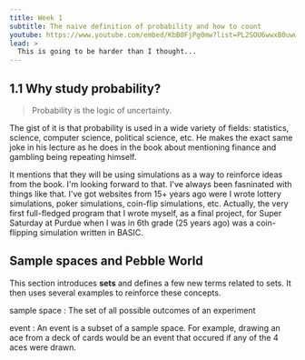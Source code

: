 ```yaml
---
title: Week 1
subtitle: The naive definition of probability and how to count
youtube: https://www.youtube.com/embed/KbB0FjPg0mw?list=PL2SOU6wwxB0uwwH80KTQ6ht66KWxbzTIo
lead: >
  This is going to be harder than I thought...
---
```


## 1.1 Why study probability?

> Probability is the logic of uncertainty.

The gist of it is that probability is used in a wide variety of fields: statistics, science, computer science, political science, etc. He makes the exact same joke in his lecture as he does in the book about mentioning finance and gambling being repeating himself.

It mentions that they will be using simulations as a way to reinforce ideas from the book. I'm looking forward to that. I've always been fasninated with things like that. I've got websites from 15+ years ago were I wrote lottery simulations, poker simulations, coin-flip simulations, etc. Actually, the very first full-fledged program that I wrote myself, as a final project, for Super Saturday at Purdue when I was in 6th grade (25 years ago) was a coin-flipping simulation written in BASIC.

## Sample spaces and Pebble World

This section introduces __sets__ and defines a few new terms related to sets. It then uses several examples to reinforce these concepts.

sample space
: The set of all possible outcomes of an experiment

event
: An event is a subset of a sample space. For example, drawing an ace from a deck of cards would be an event that occured if any of the 4 aces were drawn.
